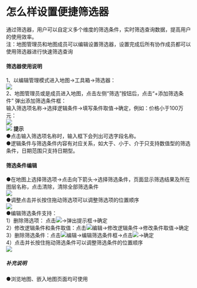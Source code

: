 # 怎么样设置便捷筛选器


通过筛选器，用户可以自定义多个维度的筛选条件，实时筛选查询数据，提高用户的使用效率。  
注：地图管理员和地图成员可以编辑设置筛选器，设置完成后所有协作成员都可以使用筛选器进行快速筛选查询
#### 筛选器使用说明  
1、以编辑管理模式进入地图->工具箱->筛选器：  
![](https://pic.dituwuyou.com/map/picture/filter/filter1.png)   
2、地图管理员或是成员进入地图，点击左侧“筛选”按钮后，点击“+添加筛选条件” 弹出添加筛选条件框：  
输入筛选项名称->选择逻辑条件->填写条件取值->确定，例如：价格小于100万元：  
![](https://pic.dituwuyou.com/map/picture/filter/filter2.png)    
![](https://pic.dituwuyou.com/map/picture/filter/filter3.png)
**提示**  
●点击输入筛选项名称时，输入框下会列出可选字段名称。  
●逻辑条件与筛选条件内容有对应关系，如大于、小于、介于只支持数值型的筛选条件，日期范围只支持日期型。  

#### 筛选条件编辑  
●在地图上选择筛选项->点击向下箭头->选择筛选条件，页面显示筛选结果及所在图层名称，点击清除，清除全部筛选条件  
![](https://pic.dituwuyou.com/map/picture/filter/filter4.png)  
●调整点击并长按住拖动筛选项可以调整筛选项的位置顺序  
![](https://pic.dituwuyou.com/map/picture/filter/filter5.png)  
●编辑筛选条件支持：  
1）删除筛选项： 点击![](https://pic.dituwuyou.com/map/picture/filter/filter_delete.png)->弹出提示框->确定  
2）修改逻辑条件和条件取值：点击![](https://pic.dituwuyou.com/map/picture/filter/filter_editor.png)编辑->修改逻辑条件->修改条件取值->确定  
3）删除筛选条件：点击![](https://pic.dituwuyou.com/map/picture/filter/filter_editor.png)编辑->编辑筛选条件框->点击![](https://pic.dituwuyou.com/map/picture/filter/filter_delete.png)->确定  
4）点击并长按住拖动筛选条件可以调整筛选条件的位置顺序  
![](https://pic.dituwuyou.com/map/picture/filter/filter8.png)
##### 补充说明  
●浏览地图、嵌入地图页面均可使用  
 

